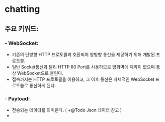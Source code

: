 # chatting

## 주요 키워드:

### - WebSocket:

- 기존의 단방향 HTTP 프로토콜과 호환되어 양방향 통신을 제공하기 위해 개발된 프로토콜.
- 일반 Socket통신과 달리 HTTP 80 Port를 사용하므로 방화벽에 제약이 없으며 통상 WebSocket으로 불린다.
- 접속까지는 HTTP 프로토콜을 이용하고, 그 이후 통신은 자체적인 WebSocket 프로토콜로 통신하게 된다.

### - Payload:

- 전송되는 데이터를 의미한다. ( +@Todo Json 데이터 참고 )
-

<br><br><br><br><br>

